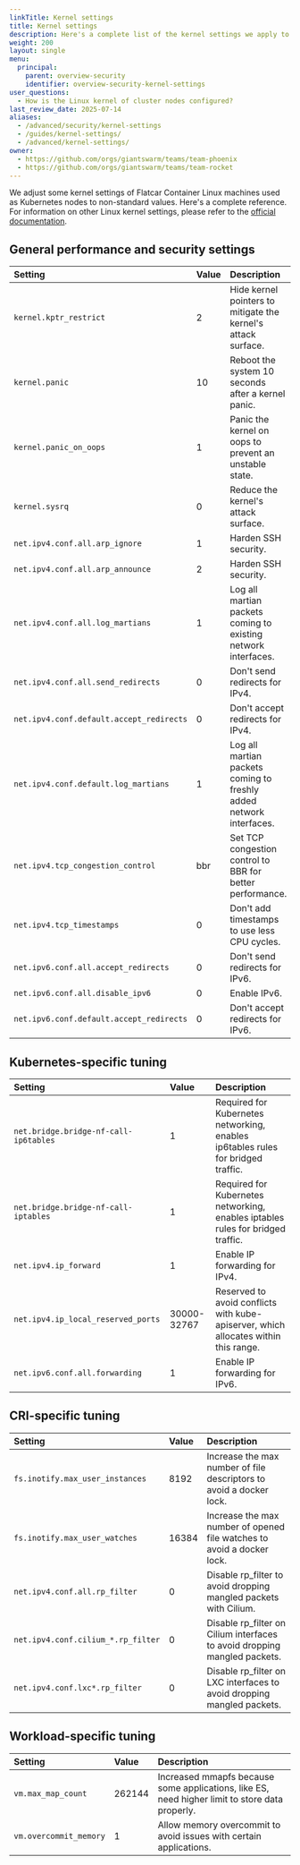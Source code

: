 ```yaml
---
linkTitle: Kernel settings
title: Kernel settings
description: Here's a complete list of the kernel settings we apply to all cluster nodes, be it control plane or worker.
weight: 200
layout: single
menu:
  principal:
    parent: overview-security
    identifier: overview-security-kernel-settings
user_questions:
  - How is the Linux kernel of cluster nodes configured?
last_review_date: 2025-07-14
aliases:
  - /advanced/security/kernel-settings
  - /guides/kernel-settings/
  - /advanced/kernel-settings/
owner:
  - https://github.com/orgs/giantswarm/teams/team-phoenix
  - https://github.com/orgs/giantswarm/teams/team-rocket
---
```


We adjust some kernel settings of Flatcar Container Linux machines used as Kubernetes nodes to non-standard values. Here's a complete reference. For information on other Linux kernel settings, please refer to the [official documentation](https://www.kernel.org/doc/html/latest/).

## General performance and security settings

| Setting                                    | Value | Description                                                                  |
| :----------------------------------------- | :---- | :--------------------------------------------------------------------------- |
| `kernel.kptr_restrict`                     | 2     | Hide kernel pointers to mitigate the kernel's attack surface.                |
| `kernel.panic`                             | 10    | Reboot the system 10 seconds after a kernel panic.                           |
| `kernel.panic_on_oops`                     | 1     | Panic the kernel on oops to prevent an unstable state.                       |
| `kernel.sysrq`                             | 0     | Reduce the kernel's attack surface.                                          |
| `net.ipv4.conf.all.arp_ignore`             | 1     | Harden SSH security.                                                         |
| `net.ipv4.conf.all.arp_announce`           | 2     | Harden SSH security.                                                         |
| `net.ipv4.conf.all.log_martians`           | 1     | Log all martian packets coming to existing network interfaces.               |
| `net.ipv4.conf.all.send_redirects`         | 0     | Don't send redirects for IPv4.                                               |
| `net.ipv4.conf.default.accept_redirects`   | 0     | Don't accept redirects for IPv4.                                             |
| `net.ipv4.conf.default.log_martians`       | 1     | Log all martian packets coming to freshly added network interfaces.          |
| `net.ipv4.tcp_congestion_control`          | bbr   | Set TCP congestion control to BBR for better performance.                    |
| `net.ipv4.tcp_timestamps`                  | 0     | Don't add timestamps to use less CPU cycles.                                 |
| `net.ipv6.conf.all.accept_redirects`       | 0     | Don't send redirects for IPv6.                                               |
| `net.ipv6.conf.all.disable_ipv6`           | 0     | Enable IPv6.                                                                 |
| `net.ipv6.conf.default.accept_redirects`   | 0     | Don't accept redirects for IPv6.                                             |

## Kubernetes-specific tuning

| Setting                                    | Value         | Description                                                                  |
| :----------------------------------------- | :------------ | :--------------------------------------------------------------------------- |
| `net.bridge.bridge-nf-call-ip6tables`      | 1             | Required for Kubernetes networking, enables ip6tables rules for bridged traffic. |
| `net.bridge.bridge-nf-call-iptables`       | 1             | Required for Kubernetes networking, enables iptables rules for bridged traffic.  |
| `net.ipv4.ip_forward`                      | 1             | Enable IP forwarding for IPv4.                                               |
| `net.ipv4.ip_local_reserved_ports`         | 30000-32767   | Reserved to avoid conflicts with kube-apiserver, which allocates within this range. |
| `net.ipv6.conf.all.forwarding`             | 1             | Enable IP forwarding for IPv6.                                               |

## CRI-specific tuning

| Setting                                    | Value | Description                                                              |
| :----------------------------------------- | :---- | :----------------------------------------------------------------------- |
| `fs.inotify.max_user_instances`            | 8192  | Increase the max number of file descriptors to avoid a docker lock.      |
| `fs.inotify.max_user_watches`              | 16384 | Increase the max number of opened file watches to avoid a docker lock.   |
| `net.ipv4.conf.all.rp_filter`              | 0     | Disable rp_filter to avoid dropping mangled packets with Cilium.         |
| `net.ipv4.conf.cilium_*.rp_filter`         | 0     | Disable rp_filter on Cilium interfaces to avoid dropping mangled packets.  |
| `net.ipv4.conf.lxc*.rp_filter`             | 0     | Disable rp_filter on LXC interfaces to avoid dropping mangled packets.     |

## Workload-specific tuning

| Setting            | Value  | Description                                                                                                |
| :----------------- | :----- | :--------------------------------------------------------------------------------------------------------- |
| `vm.max_map_count` | 262144 | Increased mmapfs because some applications, like ES, need higher limit to store data properly.             |
| `vm.overcommit_memory`                     | 1     | Allow memory overcommit to avoid issues with certain applications.           |
